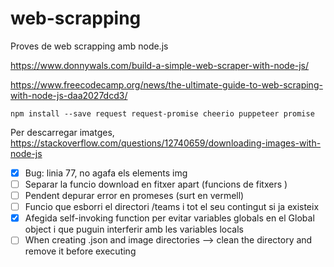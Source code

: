 # web-scrapping
Proves de web scrapping amb node.js

https://www.donnywals.com/build-a-simple-web-scraper-with-node-js/

https://www.freecodecamp.org/news/the-ultimate-guide-to-web-scraping-with-node-js-daa2027dcd3/

    npm install --save request request-promise cheerio puppeteer promise


Per descarregar imatges, https://stackoverflow.com/questions/12740659/downloading-images-with-node-js

- [x] Bug: linia 77, no agafa els elements img
- [ ] Separar la funcio download en fitxer apart (funcions de fitxers   )
- [ ] Pendent depurar error en promeses (surt en vermell)
- [ ] Funcio que esborri el directori /teams i tot el seu contingut si ja existeix
- [x] Afegida self-invoking function per evitar variables globals en el Global object i que puguin interferir amb les variables locals
- [ ] When creating .json and image directories --> clean the directory and remove it before executing 